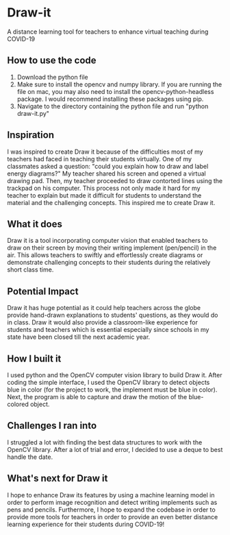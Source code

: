 # Draw-it
A distance learning tool for teachers to enhance virtual teaching during COVID-19

## How to use the code
1. Download the python file
2. Make sure to install the opencv and numpy library. If you are running the file on mac, you may also need to install the opencv-python-headless package. I would recommend installing these packages using pip.
3. Navigate to the directory containing the python file and run "python draw-it.py"

## Inspiration
I was inspired to create Draw it because of the difficulties most of my teachers had faced in teaching their students virtually. One of my classmates asked a question: "could you explain how to draw and label energy diagrams?" My teacher shared his screen and opened a virtual drawing pad. Then, my teacher proceeded to draw contorted lines using the trackpad on his computer. This process not only made it hard for my teacher to explain but made it difficult for students to understand the material and the challenging concepts. This inspired me to create Draw it.

## What it does
Draw it is a tool incorporating computer vision that enabled teachers to draw on their screen by moving their writing implement (pen/pencil) in the air. This allows teachers to swiftly and effortlessly create diagrams or demonstrate challenging concepts to their students during the relatively short class time.

## Potential Impact
Draw it has huge potential as it could help teachers across the globe provide hand-drawn explanations to students' questions, as they would do in class. Draw it would also provide a classroom-like experience for students and teachers which is essential especially since schools in my state have been closed till the next academic year.

## How I built it
I used python and the OpenCV computer vision library to build Draw it. After coding the simple interface, I used the OpenCV library to detect objects blue in color (for the project to work, the implement must be blue in color). Next, the program is able to capture and draw the motion of the blue-colored object.

## Challenges I ran into
I struggled a lot with finding the best data structures to work with the OpenCV library. After a lot of trial and error, I decided to use a deque to best handle the date.

## What's next for Draw it
I hope to enhance Draw its features by using a machine learning model in order to perform image recognition and detect writing implements such as pens and pencils. Furthermore, I hope to expand the codebase in order to provide more tools for teachers in order to provide an even better distance learning experience for their students during COVID-19!


